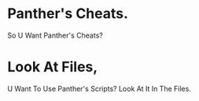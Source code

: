 # Panther's Cheats.
So U Want Panther's Cheats?
# Look At Files,
U Want To Use Panther's Scripts? Look At It In The Files.
